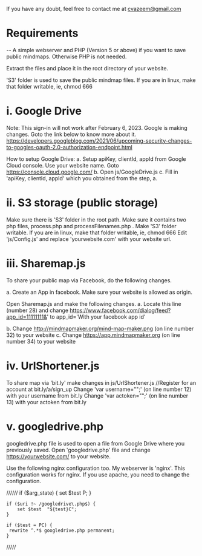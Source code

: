 
If you have any doubt, feel free to contact me at cvazeem@gmail.com

# Requirements
--
A simple webserver and PHP (Version 5 or above) if you want to save public mindmaps. Otherwise PHP is not needed.

Extract the files and place it in the root directory of your website.

'S3' folder is used to save the public mindmap files. If you are in linux, make that folder writable, ie, chmod 666

# i. Google Drive

Note: This sign-in will not work after February 6, 2023. Google is making changes. Goto the link below to know more about it.
https://developers.googleblog.com/2021/06/upcoming-security-changes-to-googles-oauth-2.0-authorization-endpoint.html

How to setup Google Drive:
a. Setup apiKey, clientId, appId from Google Cloud console. Use your website name. Goto https://console.cloud.google.com/
b. Open js/GoogleDrive.js
c. Fill in 'apiKey, clientId, appId' which you obtained from the step, a.

# ii. S3 storage (public storage)
Make sure there is 'S3' folder in the root path. Make sure it contains two php files, process.php and processFilenames.php . Make 'S3' folder writable. If you are in linux, make that folder writable, ie, chmod 666
Edit 'js/Config.js' and replace 'yourwebsite.com' with your website url.

# iii. Sharemap.js
To share your public map via Facebook, do the following changes.

a. Create an App in facebook. Make sure your website is allowed as origin.

Open Sharemap.js and make the following changes.
a. Locate this line (number 28) and change https://www.facebook.com/dialog/feed?app_id=11111111&'
to app_id='With your facebook app id'

b. Change http://mindmapmaker.org/mind-map-maker.png (on line number 32) to your website
c. Change https://app.mindmapmaker.org (on line number 34) to your website

# iv. UrlShortener.js
To share map via 'bit.ly' make changes in js/UrlShortener.js
//Register for an account at bit.ly/a/sign_up
Change 'var username="";' (on line number 12) with your username from bit.ly
Change 'var actoken="";' (on line number 13) with your actoken from bit.ly

# v. googledrive.php
googledrive.php file is used to open a file from Google Drive where you previously saved. 
Open 'googledrive.php' file and change https://yourwebsite.com/ to your website.


Use the following nginx configuration too. My webserver is 'nginx'. This configuration works for nginx. If you use apache, you need to change the configuration.

//////
	if ($arg_state) {
	  set $test  P;
	}
	
	if ($uri !~ /googledrive\.php$) {
		set $test  "${test}C";
	}

	if ($test = PC) {
	 rewrite ^.*$ googledrive.php permanent;
	}
/////
